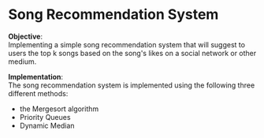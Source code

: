 # Song Recommendation System

**Objective**:  
Implementing a simple song recommendation system that will suggest to users the top k songs based on the song's likes on a social network or other medium. 

**Implementation**:                                                                              
The song recommendation system is implemented using the following three different methods:
- the Mergesort algorithm
- Priority Queues
- Dynamic Median
